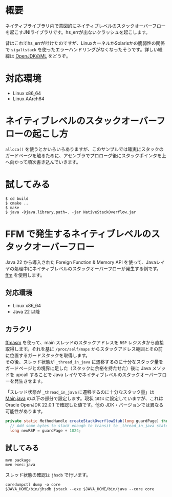 # 概要

ネイティブライブラリ内で意図的にネイティブレベルのスタックオーバーフローを起こすJNIライブラリです。hs_errが出ないクラッシュを起こします。

昔はこれでhs_errが吐けたのですが、LinuxカーネルかSolarisかの脆弱性の関係で `sigaltstack` を使ったエラーハンドリングがなくなったそうです。詳しい経緯は [OpenJDKのML](http://mail.openjdk.java.net/pipermail/hotspot-runtime-dev/2011-August/002354.html) をどうぞ。

# 対応環境

* Linux x86_64
* Linux AArch64

# ネイティブレベルのスタックオーバーフローの起こし方

`alloca()` を使うとかいろいろありますが、このサンプルでは確実にスタックのガードページを触るために、アセンブラでプロローグ後にスタックポインタを上へ向かって順次書き込んでいきます。

# 試してみる

```
$ cd build
$ cmake ..
$ make
$ java -Djava.library.path=. -jar NativeStackOverflow.jar
```

# FFM で発生するネイティブレベルのスタックオーバーフロー

Java 22 から導入された Foreign Function & Memory API を使って、Javaレイヤの処理中にネイティブレベルのスタックオーバーフローが発生する例です。 [ffm](ffm) を使用します。

## 対応環境

* Linux x86_64
* Java 22 以降

## カラクリ

[ffmasm](https://github.com/YaSuenag/ffmasm) を使って、main スレッドのスタックアドレスを `RSP` レジスタから直接取得します。それを基に `/proc/self/maps` からスタックアドレス範囲とその前に位置するガードスタックを取得します。  
その後、スレッド状態が `_thread_in_java` に遷移するのに十分なスタック量をガードページとの境界に足した（スタックに余裕を持たせた）後に Java メソッドを upcall することで Java レイヤでネイティブレベルのスタックオーバーフローを発生させます。

「スレッド状態が `_thread_in_java` に遷移するのに十分なスタック量」は [Main.java](src/main/java/com/yasuenag/garakuta/nativestackoverflow/Main.java) の以下の部分で設定します。現状 `1024` に設定していますが、これは Oracle OpenJDK 22.0.1 で確認した値です。他の JDK・バージョンでは異なる可能性があります。

```java
private static MethodHandle createStackOverflowStub(long guardPage) throws Exception{
  // Add some bytes to stack enough to transit to _thread_in_java state
  long newRSP = guardPage + 1024;
```

## 試してみる

```
mvn package
mvn exec:java
```

スレッド状態の確認は `jhsdb` で行います。

```
coredumpctl dump -o core
$JAVA_HOME/bin/jhsdb jstack --exe $JAVA_HOME/bin/java --core core
```

